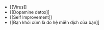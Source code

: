 - [[Virus]]
- [[Dopamine detox]]
- [[Self Improvement]]
- [[Bạn khỏi cúm là do hệ miễn dịch của bạn]]
